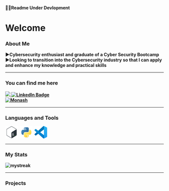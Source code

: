 
<b>👷‍♂️Readme Under Devlopment<b><br>

# Welcome
 
### About Me

▶️Cybersecurity enthusiast and graduate of a Cyber Security Bootcamp <br>
▶️Looking to transition into the Cybersecurity industry so that I can apply and enhance my knowledge and practical skills <br>

---

### You can find me here
<div id="badges">
  <a href="https://tryhackme.com/p/Swankypants/">
    <img src="https://img.shields.io/badge/TryHackMe-0E4D92?style=flat&logo=TryHackMe"/>
  </a>
  <a href="https://www.linkedin.com/in/ben-tonissen-mcgrath-22bb4a5b/">
    <img src="https://img.shields.io/badge/LinkedIn-blue?style=flat&logo=linkedin&logoColor=white" alt="LinkedIn Badge"/>
  </a>
</div>

  <a href="https://www.credly.com/badges/3994da1a-5af6-46ac-b0e6-6f152aa2d2d2/public_url">
    <img src="https://images.credly.com/images/42141227-82a6-4180-a291-531084eb472f/Cybersecurity_badge.png" alt="Monash" style="width: 90px; height: 90px;"/>
  </a>

---


### Languages and Tools
<div>
  <img src="https://github.com/devicons/devicon/blob/master/icons/bash/bash-original.svg" title="Bash" alt="Bash" width="40" height="40"/>&nbsp;
  <img src="https://github.com/devicons/devicon/blob/master/icons/python/python-original.svg" title="Bash" alt="Bash" width="40" height="40"/>&nbsp;
  <img src="https://github.com/devicons/devicon/blob/master/icons/vscode/vscode-original.svg" title="Bash" alt="Bash" width="40" height="40"/>&nbsp;

  
</div>


---

### My Stats
<img src="https://github-readme-streak-stats.herokuapp.com/?user=SwankyCS&theme=prussian" alt="mystreak"/>

---

### Projects

